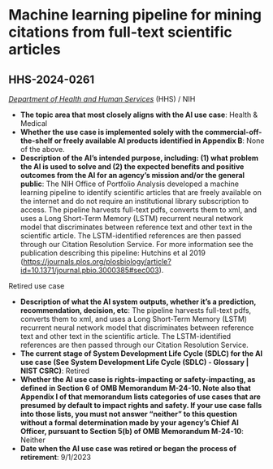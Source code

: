 # Machine learning pipeline for mining citations from full-text scientific articles
## HHS-2024-0261
_[Department of Health and Human Services](<../3_agency/Department of Health and Human Services.md>)_ (HHS) / NIH


+ **The topic area that most closely aligns with the AI use case**: Health & Medical
+ **Whether the use case is implemented solely with the commercial-off-the-shelf or freely available AI products identified in Appendix B**: None of the above.
+ **Description of the AI’s intended purpose, including: (1) what problem the AI is used to solve and (2) the expected benefits and positive outcomes from the AI for an agency’s mission and/or the general public**: The NIH Office of Portfolio Analysis developed a machine learning pipeline to identify scientific articles that are freely available on the internet  and do not require an institutional library subscription to access. The pipeline harvests full-text pdfs, converts them to xml, and uses a Long Short-Term Memory (LSTM) recurrent neural network model that discriminates between reference text and other text in the scientific article. The LSTM-identified references are then passed through our Citation Resolution Service. For more information see the publication describing this pipeline: Hutchins et al 2019 (https://journals.plos.org/plosbiology/article?id=10.1371/journal.pbio.3000385#sec003).

Retired use case
+ **Description of what the AI system outputs, whether it’s a prediction, recommendation, decision, etc**: The pipeline harvests full-text pdfs, converts them to xml, and uses a Long Short-Term Memory (LSTM) recurrent neural network model that discriminates between reference text and other text in the scientific article. The LSTM-identified references are then passed through our Citation Resolution Service.
+ **The current stage of System Development Life Cycle (SDLC) for the AI use case (See System Development Life Cycle (SDLC) - Glossary | NIST CSRC)**: Retired
+ **Whether the AI use case is rights-impacting or safety-impacting, as defined in Section 6 of OMB Memorandum M-24-10. Note also that Appendix I of that memorandum lists categories of use cases that are presumed by default to impact rights and safety. If your use case falls into those lists, you must not answer “neither” to this question without a formal determination made by your agency’s Chief AI Officer, pursuant to Section 5(b) of OMB Memorandum M-24-10**: Neither
+ **Date when the AI use case was retired or began the process of retirement**: 9/1/2023